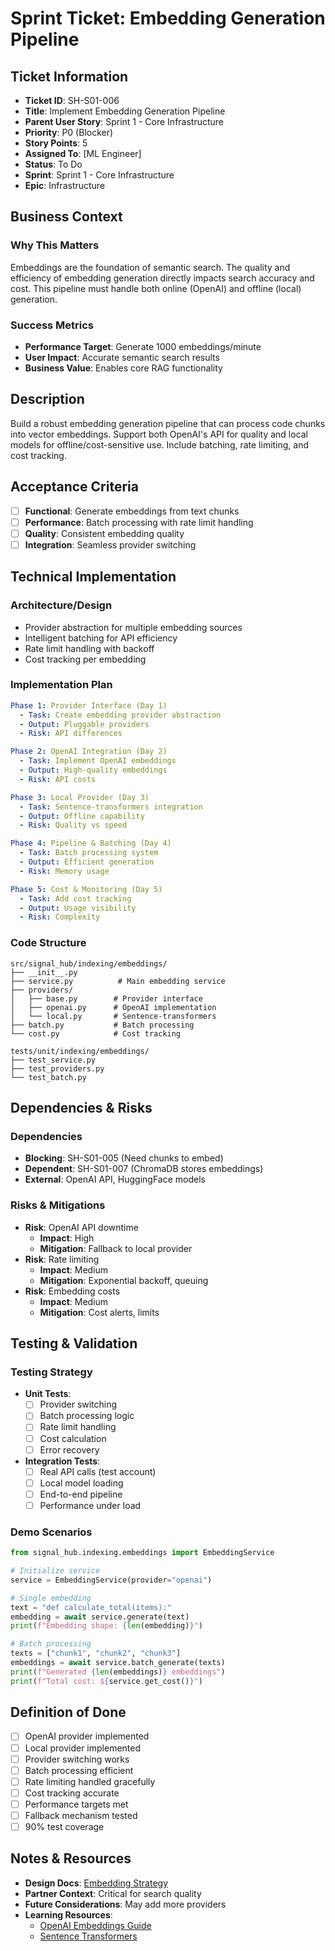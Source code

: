 # Sprint Ticket: Embedding Generation Pipeline

## Ticket Information
- **Ticket ID**: SH-S01-006
- **Title**: Implement Embedding Generation Pipeline
- **Parent User Story**: Sprint 1 - Core Infrastructure
- **Priority**: P0 (Blocker)
- **Story Points**: 5
- **Assigned To**: [ML Engineer]
- **Status**: To Do
- **Sprint**: Sprint 1 - Core Infrastructure
- **Epic**: Infrastructure

## Business Context
### Why This Matters
Embeddings are the foundation of semantic search. The quality and efficiency of embedding generation directly impacts search accuracy and cost. This pipeline must handle both online (OpenAI) and offline (local) generation.

### Success Metrics
- **Performance Target**: Generate 1000 embeddings/minute
- **User Impact**: Accurate semantic search results
- **Business Value**: Enables core RAG functionality

## Description
Build a robust embedding generation pipeline that can process code chunks into vector embeddings. Support both OpenAI's API for quality and local models for offline/cost-sensitive use. Include batching, rate limiting, and cost tracking.

## Acceptance Criteria
- [ ] **Functional**: Generate embeddings from text chunks
- [ ] **Performance**: Batch processing with rate limit handling
- [ ] **Quality**: Consistent embedding quality
- [ ] **Integration**: Seamless provider switching

## Technical Implementation

### Architecture/Design
- Provider abstraction for multiple embedding sources
- Intelligent batching for API efficiency
- Rate limit handling with backoff
- Cost tracking per embedding

### Implementation Plan
```yaml
Phase 1: Provider Interface (Day 1)
  - Task: Create embedding provider abstraction
  - Output: Pluggable providers
  - Risk: API differences

Phase 2: OpenAI Integration (Day 2)
  - Task: Implement OpenAI embeddings
  - Output: High-quality embeddings
  - Risk: API costs

Phase 3: Local Provider (Day 3)
  - Task: Sentence-transformers integration
  - Output: Offline capability
  - Risk: Quality vs speed

Phase 4: Pipeline & Batching (Day 4)
  - Task: Batch processing system
  - Output: Efficient generation
  - Risk: Memory usage

Phase 5: Cost & Monitoring (Day 5)
  - Task: Add cost tracking
  - Output: Usage visibility
  - Risk: Complexity
```

### Code Structure
```
src/signal_hub/indexing/embeddings/
├── __init__.py
├── service.py          # Main embedding service
├── providers/
│   ├── base.py        # Provider interface
│   ├── openai.py      # OpenAI implementation
│   └── local.py       # Sentence-transformers
├── batch.py           # Batch processing
└── cost.py            # Cost tracking

tests/unit/indexing/embeddings/
├── test_service.py
├── test_providers.py
└── test_batch.py
```

## Dependencies & Risks
### Dependencies
- **Blocking**: SH-S01-005 (Need chunks to embed)
- **Dependent**: SH-S01-007 (ChromaDB stores embeddings)
- **External**: OpenAI API, HuggingFace models

### Risks & Mitigations
- **Risk**: OpenAI API downtime
  - **Impact**: High
  - **Mitigation**: Fallback to local provider
- **Risk**: Rate limiting
  - **Impact**: Medium
  - **Mitigation**: Exponential backoff, queuing
- **Risk**: Embedding costs
  - **Impact**: Medium
  - **Mitigation**: Cost alerts, limits

## Testing & Validation

### Testing Strategy
- **Unit Tests**: 
  - [ ] Provider switching
  - [ ] Batch processing logic
  - [ ] Rate limit handling
  - [ ] Cost calculation
  - [ ] Error recovery
- **Integration Tests**:
  - [ ] Real API calls (test account)
  - [ ] Local model loading
  - [ ] End-to-end pipeline
  - [ ] Performance under load

### Demo Scenarios
```python
from signal_hub.indexing.embeddings import EmbeddingService

# Initialize service
service = EmbeddingService(provider="openai")

# Single embedding
text = "def calculate_total(items):"
embedding = await service.generate(text)
print(f"Embedding shape: {len(embedding)}")

# Batch processing
texts = ["chunk1", "chunk2", "chunk3"]
embeddings = await service.batch_generate(texts)
print(f"Generated {len(embeddings)} embeddings")
print(f"Total cost: ${service.get_cost()}")
```

## Definition of Done
- [ ] OpenAI provider implemented
- [ ] Local provider implemented
- [ ] Provider switching works
- [ ] Batch processing efficient
- [ ] Rate limiting handled gracefully
- [ ] Cost tracking accurate
- [ ] Performance targets met
- [ ] Fallback mechanism tested
- [ ] 90% test coverage

## Notes & Resources
- **Design Docs**: [Embedding Strategy](../../architecture/embedding-strategy.md)
- **Partner Context**: Critical for search quality
- **Future Considerations**: May add more providers
- **Learning Resources**: 
  - [OpenAI Embeddings Guide](https://platform.openai.com/docs/guides/embeddings)
  - [Sentence Transformers](https://www.sbert.net/)